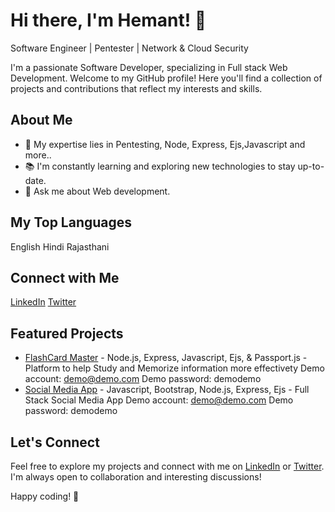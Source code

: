 # Hi there, I'm Hemant! 👋
Software Engineer | Pentester | Network & Cloud Security

I'm a passionate Software Developer, specializing in Full stack Web Development. 
Welcome to my GitHub profile! Here you'll find a collection of projects and contributions that reflect my interests and skills.

## About Me

<!-- - 🌐 I work as a [Your Job Title] at [Your Company/Organization]. -->
- 🚀 My expertise lies in Pentesting, Node, Express, Ejs,Javascript and more..
- 📚 I'm constantly learning and exploring new technologies to stay up-to-date.
- 💬 Ask me about Web development.



## My Top Languages

English
Hindi
Rajasthani

## Connect with Me

 [LinkedIn](https://www.linkedin.com/in/hemantkumarsain)
 [Twitter](https://twitter.com/hemant187_)

## Featured Projects
- [FlashCard Master](https://flashcard-9gyq.onrender.com/) - 
Node.js, Express, Javascript, Ejs, & Passport.js - 
Platform to help Study and Memorize information more effectivety
Demo account: demo@demo.com
Demo password: demodemo
- [Social Media App](https://binary-upload-boom-exs7.onrender.com/) - 
Javascript, Bootstrap, Node.js, Express, Ejs - Full Stack Social Media App
Demo account: demo@demo.com
Demo password: demodemo


## Let's Connect

Feel free to explore my projects and connect with me on [LinkedIn](https://www.linkedin.com/in/hemantkumarsain) or [Twitter](https://twitter.com/hemant187_). I'm always open to collaboration and interesting discussions!

Happy coding! 🚀
